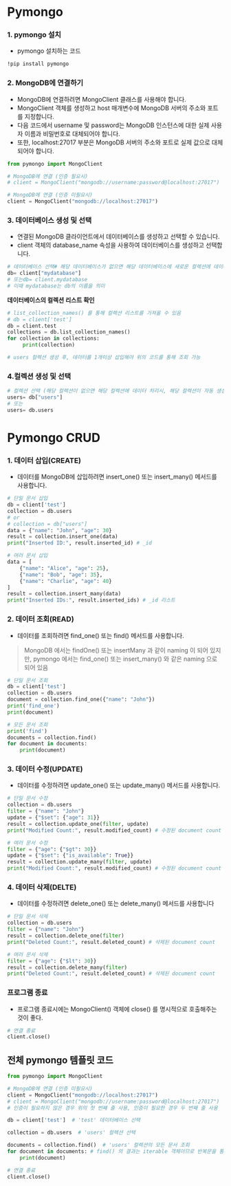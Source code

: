 # Pymongo

### **1. pymongo 설치**

- pymongo 설치하는 코드

```bash
!pip install pymongo
```

### **2. MongoDB에 연결하기**

- MongoDB에 연결하려면 MongoClient 클래스를 사용해야 합니다.
- MongoClient 객체를 생성하고 host 매개변수에 MongoDB 서버의 주소와 포트를 지정합니다.
- 다음 코드에서 username 및 password는 MongoDB 인스턴스에 대한 실제 사용자 이름과 비밀번호로 대체되어야 합니다.
- 또한, localhost:27017 부분은 MongoDB 서버의 주소와 포트로 실제 값으로 대체되어야 합니다.

```python
from pymongo import MongoClient

# MongoDB에 연결 (인증 필요시)
# client = MongoClient("mongodb://username:password@localhost:27017")

# MongoDB에 연결 (인증 미필요시)
client = MongoClient("mongodb://localhost:27017")
```

### **3. 데이터베이스 생성 및 선택**

- 연결된 MongoDB 클라이언트에서 데이터베이스를 생성하고 선택할 수 있습니다.
- client 객체의 database_name 속성을 사용하여 데이터베이스를 생성하고 선택합니다.

```python
# 데이터베이스 선택# 해당 데이터베이스가 없으면 해당 데이터베이스에 새로운 컬렉션에 데이터 처리시, 해당 데이터베이스와 컬렉션이 자동 생성
db= client["mydatabase"]
# 또는db= client.mydatabase
# 이때 mydatabase는 db의 이름을 의미
```

**데이터베이스의 컬렉션 리스트 확인**

```python
# list_collection_names() 를 통해 컬렉션 리스트를 가져올 수 있음
# db = client['test']
db = client.test
collections = db.list_collection_names()
for collection in collections:
     print(collection)

# users 컬렉션 생성 후, 데이터를 1개이상 삽입해야 위의 코드를 통해 조회 가능
```

### **4.컬렉션 생성 및 선택**

```python
# 컬렉션 선택 (해당 컬렉션이 없으면 해당 컬렉션에 데이터 처리시, 해당 컬렉션이 자동 생성)
users= db["users"]
# 또는
users= db.users
```

# Pymongo CRUD

### **1. 데이터 삽입(CREATE)**

- 데이터를 MongoDB에 삽입하려면 insert_one() 또는 insert_many() 메서드를 사용합니다.

```python
# 단일 문서 삽입
db = client['test'] 
collection = db.users 
# or
# collection = db["users"]
data = {"name": "John", "age": 30}
result = collection.insert_one(data)
print("Inserted ID:", result.inserted_id) # _id 

# 여러 문서 삽입
data = [
    {"name": "Alice", "age": 25},
    {"name": "Bob", "age": 35},
    {"name": "Charlie", "age": 40}
]
result = collection.insert_many(data)
print("Inserted IDs:", result.inserted_ids) # _id 리스트
```

### **2. 데이터 조회(READ)**

- 데이터를 조회하려면 find_one() 또는 find() 메서드를 사용합니다.

> MongoDB 에서는 findOne() 또는 insertMany 과 같이 naming 이 되어 있지만, pymongo 에서는 find_one() 또는 insert_many() 와 같은 naming 으로 되어 있음
> 

```python
# 단일 문서 조회
db = client['test']
collection = db.users
document = collection.find_one({"name": "John"})
print('find_one')
print(document)

# 모든 문서 조회
print('find')
documents = collection.find()
for document in documents:
    print(document)
```

### **3. 데이터 수정(UPDATE)**

- 데이터를 수정하려면 update_one() 또는 update_many() 메서드를 사용합니다.

```python
# 단일 문서 수정
collection = db.users
filter = {"name": "John"}
update = {"$set": {"age": 31}}
result = collection.update_one(filter, update)
print("Modified Count:", result.modified_count) # 수정된 document count

# 여러 문서 수정
filter = {"age": {"$gt": 30}}
update = {"$set": {"is_available": True}}
result = collection.update_many(filter, update)
print("Modified Count:", result.modified_count) # 수정된 document count
```

### **4. 데이터 삭제(DELTE)**

- 데이터를 수정하려면 delete_one() 또는 delete_many() 메서드를 사용합니다

```python
# 단일 문서 삭제
collection = db.users
filter = {"name": "John"}
result = collection.delete_one(filter)
print("Deleted Count:", result.deleted_count) # 삭제된 document count

# 여러 문서 삭제
filter = {"age": {"$lt": 30}}
result = collection.delete_many(filter)
print("Deleted Count:", result.deleted_count) # 삭제된 document count
```

### **프로그램 종료**

- 프로그램 종료시에는 MongoClient() 객체에 close() 를 명시적으로 호출해주는 것이 좋다.

```python
# 연결 종료
client.close()
```

## **전체 pymongo 템플릿 코드**

```python
from pymongo import MongoClient

# MongoDB에 연결 (인증 미필요시)
client = MongoClient("mongodb://localhost:27017")
# client = MongoClient("mongodb://username:password@localhost:27017")
# 인증이 필요하지 않은 경우 위의 첫 번째 줄 사용, 인증이 필요한 경우 두 번째 줄 사용

db = client['test']  # 'test' 데이터베이스 선택

collection = db.users  # 'users' 컬렉션 선택

documents = collection.find()  # 'users' 컬렉션의 모든 문서 조회
for document in documents: # find() 의 결과는 iterable 객체이므로 반복문을 통해 각 데이터를 가져와야 함
    print(document)

# 연결 종료
client.close()
```